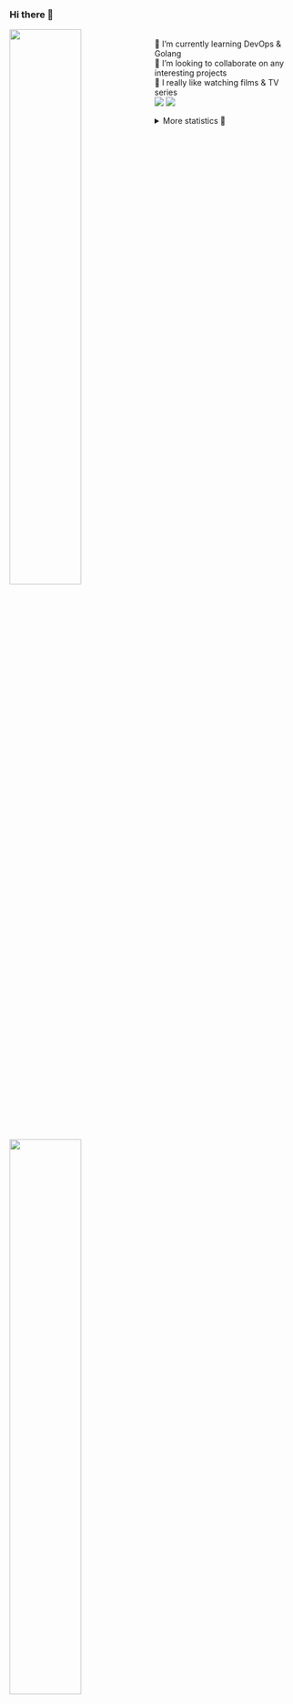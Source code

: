 ### Hi there 👋


[<img align="left" width="50%" src="https://github-readme-stats.vercel.app/api?username=rufusnufus&hide=issues&show_icons=true&count_private=true&theme=transparent&title_color=FF6F40&text_color=FBF9F8&icon_color=F48242&hide_border=true&hide_title=true#gh-dark-mode-only">](https://metrics.lecoq.io/rufusnufus#gh-dark-mode-only)
[<img align="left" width="50%" src="https://github-readme-stats.vercel.app/api?username=rufusnufus&hide=issues&show_icons=true&count_private=true&theme=transparent&title_color=FF6533&text_color=4D4644&icon_color=FF8038&hide_border=true&hide_title=true#gh-light-mode-only">](https://metrics.lecoq.io/rufusnufus#gh-light-mode-only)

<p>
  <br>
  🌱 I’m currently learning DevOps & Golang</br>
  👯 I’m looking to collaborate on any interesting projects</br>
  🎥 I really like watching films & TV series</br>
  <a href="https://linkedin.com/in/rufusnufus"><img src="https://img.shields.io/badge/linkedin-0077B5.svg?style=for-the-badge&logo=linkedin&logoColor=white"/></a>
  <a href="https://t.me/rufusnufus"><img src="https://img.shields.io/badge/-telegram-black?style=for-the-badge&color=blue&logo=telegram"/></a>
</p>

<p text-align="left">
<details>
  <summary>More statistics 👀</summary><br/>

<!--START_SECTION:waka-->
![Code Time](http://img.shields.io/badge/Code%20Time-32%20hrs%2011%20mins-blue)

![Profile Views](http://img.shields.io/badge/Profile%20Views-14-blue)

**I'm an Early 🐤** 

```text
🌞 Morning    116 commits    ████░░░░░░░░░░░░░░░░░░░░░   17.24% 
🌆 Daytime    361 commits    █████████████░░░░░░░░░░░░   53.64% 
🌃 Evening    156 commits    █████░░░░░░░░░░░░░░░░░░░░   23.18% 
🌙 Night      40 commits     █░░░░░░░░░░░░░░░░░░░░░░░░   5.94%

```
📅 **I'm Most Productive on Tuesday** 

```text
Monday       124 commits    ████░░░░░░░░░░░░░░░░░░░░░   18.42% 
Tuesday      134 commits    █████░░░░░░░░░░░░░░░░░░░░   19.91% 
Wednesday    109 commits    ████░░░░░░░░░░░░░░░░░░░░░   16.2% 
Thursday     124 commits    ████░░░░░░░░░░░░░░░░░░░░░   18.42% 
Friday       123 commits    ████░░░░░░░░░░░░░░░░░░░░░   18.28% 
Saturday     33 commits     █░░░░░░░░░░░░░░░░░░░░░░░░   4.9% 
Sunday       26 commits     █░░░░░░░░░░░░░░░░░░░░░░░░   3.86%

```


📊 **This Week I Spent My Time On** 

```text
💬 Programming Languages: 
YAML                     9 hrs 40 mins       ██████████████░░░░░░░░░░░   59.1% 
HCL                      2 hrs 24 mins       ███░░░░░░░░░░░░░░░░░░░░░░   14.67% 
Terraform                1 hr 44 mins        ██░░░░░░░░░░░░░░░░░░░░░░░   10.6% 
Python                   55 mins             █░░░░░░░░░░░░░░░░░░░░░░░░   5.68% 
Other                    39 mins             █░░░░░░░░░░░░░░░░░░░░░░░░   4.06%

🔥 Editors: 
VS Code                  15 hrs 45 mins      ████████████████████████░   96.21% 
iTerm2                   37 mins             █░░░░░░░░░░░░░░░░░░░░░░░░   3.79%

```

**I Mostly Code in Python** 

```text
Python                   9 repos             ███████░░░░░░░░░░░░░░░░░░   28.12% 
Java                     4 repos             ███░░░░░░░░░░░░░░░░░░░░░░   12.5% 
Jupyter Notebook         4 repos             ███░░░░░░░░░░░░░░░░░░░░░░   12.5% 
JavaScript               3 repos             ██░░░░░░░░░░░░░░░░░░░░░░░   9.38% 
HTML                     3 repos             ██░░░░░░░░░░░░░░░░░░░░░░░   9.38%

```



 Last Updated on 12/12/2022 00:42:24 UTC
<!--END_SECTION:waka-->

</details>
</p>
